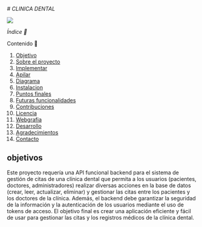 
<em> # CLINICA DENTAL </em>

 <p align="left">
   <img src="https://img.shields.io/badge/STATUS-EN%20DESAROLLO-green">
   </p>

<em> Índice 📝</em>

   
<detalles>
  <summary>Contenido 📝</summary>
  <ol>
    <li><a href="#objetivo">Objetivo</a></li>
    <li><a href="#sobre-el-proyecto">Sobre el proyecto</a></li>
    <li><a href="#implementar-🚀">Implementar</a></li>
    <li><a href="#stack">Apilar</a></li>
    <li><a href="#diagrama-bd">Diagrama</a></li>
    <li><a href="#instalacion-en-local">Instalacion</a></li>
    <li><a href="#endpoints">Puntos finales</a></li>
    <li><a href="#futuras-funcionalidades">Futuras funcionalidades</a></li>
    <li><a href="#contribuciones">Contribuciones</a></li>
    <li><a href="#licencia">Licencia</a></li>
    <li><a href="#webgrafia">Webgrafia</a></li>
    <li><a href="#desarrollo">Desarrollo</a></li>
    <li><a href="#agradecimientos">Agradecimientos</a></li>
    <li><a href="#contacto">Contacto</a></li>
  </ol>
</detalles>

## objetivos
Este proyecto requería una API funcional backend para el sistema de gestión de citas de una clínica dental que permita a los usuarios (pacientes, doctores, administradores) realizar diversas acciones en la base de datos (crear, leer, actualizar, eliminar) y gestionar las citas entre los pacientes y los doctores de la clínica. Además, el backend debe garantizar la seguridad de la información y la autenticación de los usuarios mediante el uso de tokens de acceso. El objetivo final es crear una aplicación eficiente y fácil de usar para gestionar las citas y los registros médicos de la clínica dental.